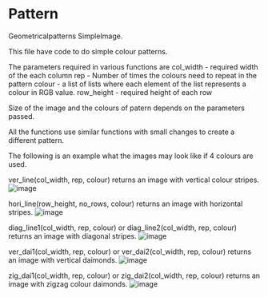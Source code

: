 # Pattern
Geometricalpatterns
SimpleImage.

This file have code to do simple colour patterns.

The parameters required in various functions are
col_width - required width of the each column
rep - Number of times the colours need to repeat in the pattern
colour - a list of lists where each element of the list represents a colour in RGB value.
row_height - required height of each row

Size of the image and the colours of patern depends on the parameters passed.

All the functions use similar functions with small changes to create a different pattern.

The following is an example what the images may look like if 4 colours are used.

ver_line(col_width, rep, colour) returns an image with vertical colour stripes.
![image](https://user-images.githubusercontent.com/66545190/121366369-0d745e80-c957-11eb-8f84-b28d2cccb3ed.png)

hori_line(row_height, no_rows, colour) returns an image with horizontal stripes.
![image](https://user-images.githubusercontent.com/66545190/121366569-372d8580-c957-11eb-8481-f3da9343c252.png)

diag_line1(col_width, rep, colour) or diag_line2(col_width, rep, colour) returns an image with diagonal stripes.
![image](https://user-images.githubusercontent.com/66545190/121366805-66dc8d80-c957-11eb-9e23-1c46489d6c24.png)

ver_dai1(col_width, rep, colour) or ver_dai2(col_width, rep, colour) returns an image with vertical daimonds.
![image](https://user-images.githubusercontent.com/66545190/121367044-98555900-c957-11eb-95e4-a054e255069e.png)

zig_dai1(col_width, rep, colour) or zig_dai2(col_width, rep, colour) returns an image with zigzag colour daimonds.
![image](https://user-images.githubusercontent.com/66545190/121367154-b1f6a080-c957-11eb-976a-2974cd6f3f3a.png)





